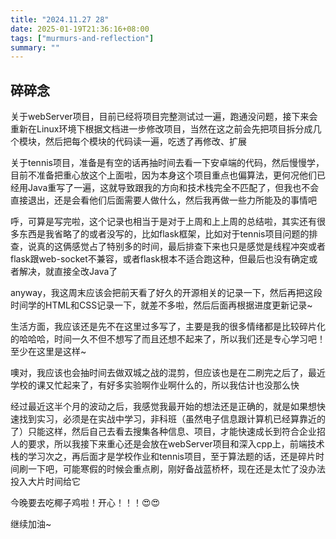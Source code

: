```yaml
---
title: "2024.11.27 28"
date: 2025-01-19T21:36:16+08:00
tags: ["murmurs-and-reflection"]
summary: ""
---
```

## 碎碎念
关于webServer项目，目前已经将项目完整测试过一遍，跑通没问题，接下来会重新在Linux环境下根据文档进一步修改项目，当然在这之前会先把项目拆分成几个模块，然后把每个模块的代码读一遍，吃透了再修改、扩展

关于tennis项目，准备是有空的话再抽时间去看一下安卓端的代码，然后慢慢学，目前不准备把重心放这个上面啦，因为本身这个项目重点也偏算法，更何况他们已经用Java重写了一遍，这就导致跟我的方向和技术栈完全不匹配了，但我也不会直接退出，还是会看他们后面需要人做什么，然后我再做一些力所能及的事情吧

呼，可算是写完啦，这个记录也相当于是对于上周和上上周的总结啦，其实还有很多东西是我省略了的或者没写的，比如flask框架，比如对于tennis项目问题的排查，说真的这俩感觉占了特别多的时间，最后排查下来也只是感觉是线程冲突或者flask跟web-socket不兼容，或者flask根本不适合跑这种，但最后也没有确定或者解决，就直接全改Java了

anyway，我这周末应该会把前天看了好久的开源相关的记录一下，然后再把这段时间学的HTML和CSS记录一下，就差不多啦，然后后面再根据进度更新记录~

生活方面，我应该还是先不在这里过多写了，主要是我的很多情绪都是比较碎片化的哈哈哈，时间一久不但不想写了而且还想不起来了，所以我们还是专心学习吧！至少在这里是这样~

噢对，我应该也会抽时间去做双城之战的混剪，但应该也是在二刷完之后了，最近学校的课又忙起来了，有好多实验啊作业啊什么的，所以我估计也没那么快

经过最近这半个月的波动之后，我感觉我最开始的想法还是正确的，就是如果想快速找到实习，必须是在实战中学习，非科班（虽然电子信息跟计算机已经算靠近的了）只能这样，然后自己去看去搜集各种信息、项目，才能快速成长到符合企业招人的要求，所以我接下来重心还是会放在webServer项目和深入cpp上，前端技术栈的学习次之，再后面才是学校作业和tennis项目，至于算法题的话，还是碎片时间刷一下吧，可能寒假的时候会重点刷，刚好备战蓝桥杯，现在还是太忙了没办法投入大片时间给它

今晚要去吃椰子鸡啦！开心！！！😍😍

继续加油~